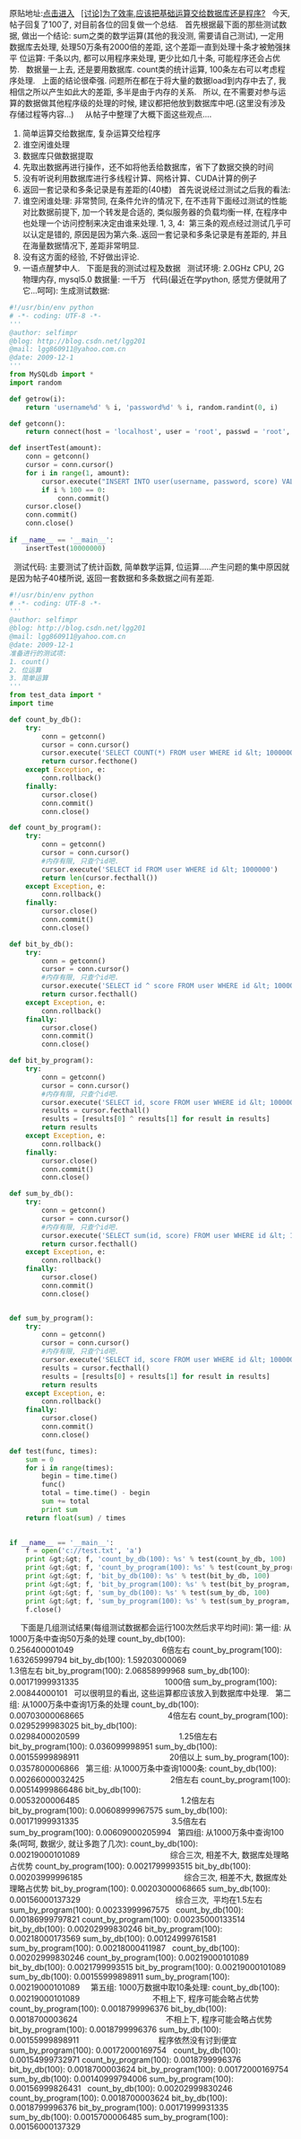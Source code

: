 原贴地址:[点击进入](http://topic.csdn.net/u/20091129/19/de9a1ed7-2693-4803-a926-ed0b3943b770.html)
 
[[讨论]为了效率,应该把基础运算交给数据库还是程序?](http://topic.csdn.net/u/20091129/19/de9a1ed7-2693-4803-a926-ed0b3943b770.html)
 
今天, 帖子回复了100了, 对目前各位的回复做一个总结.
 
首先根据最下面的那些测试数据, 做出一个结论:
sum之类的数学运算(其他的我没测, 需要请自己测试), 一定用数据库去处理, 处理50万条有2000倍的差距, 这个差距一直到处理十条才被勉强抹平
位运算: 千条以内, 都可以用程序来处理, 更少比如几十条, 可能程序还会占优势.   数据量一上去, 还是要用数据库.
count类的统计运算, 100条左右可以考虑程序处理.
 
上面的结论很牵强. 问题所在都在于将大量的数据load到内存中去了, 我相信之所以产生如此大的差距, 多半是由于内存的关系.   所以, 在不需要对参与运算的数据做其他程序级的处理的时候, 建议都把他放到数据库中吧.(这里没有涉及存储过程等内容...)
 
 
从帖子中整理了大概下面这些观点....
1. 简单运算交给数据库, 复杂运算交给程序
2. 谁空闲谁处理
3. 数据库只做数据提取
4. 先取出数据再进行操作，还不如将他丢给数据库，省下了数据交换的时间
5. 没有听说利用数据库进行多线程计算、网格计算、CUDA计算的例子
6. 返回一套记录和多条记录是有差距的(40楼)
 
首先说说经过测试之后我的看法:
2. 谁空闲谁处理:
非常赞同, 在条件允许的情况下, 在不违背下面经过测试的性能对比数据前提下, 加一个转发是合适的, 类似服务器的负载均衡一样, 在程序中也处理一个访问控制来决定由谁来处理.
1, 3, 4:  第三条的观点经过测试几乎可以认定是错的, 原因是因为第六条..返回一套记录和多条记录是有差距的, 并且在海量数据情况下, 差距非常明显.
5. 没有这方面的经验, 不好做出评论.
6. 一语点醒梦中人.
 
下面是我的测试过程及数据
 
测试环境: 2.0GHz CPU, 2G物理内存, mysql5.0
数据量: 一千万
 
代码(最近在学python, 感觉方便就用了它...呵呵):
生成测试数据:

```python
#!/usr/bin/env python
# -*- coding: UTF-8 -*-
'''
@author: selfimpr
@blog: http://blog.csdn.net/lgg201
@mail: lgg860911@yahoo.com.cn
@date: 2009-12-1
'''
from MySQLdb import *
import random

def getrow(i):
    return 'username%d' % i, 'password%d' % i, random.randint(0, i)

def getconn():
    return connect(host = 'localhost', user = 'root', passwd = 'root', db = 'test')

def insertTest(amount):
    conn = getconn()
    cursor = conn.cursor()
    for i in range(1, amount):
        cursor.execute("INSERT INTO user(username, password, score) VALUES('%s', '%s', %d)" % getrow(i))
        if i % 100 == 0:
            conn.commit()
    cursor.close()
    conn.commit()
    conn.close()
    
if __name__ == '__main__':
    insertTest(10000000)

```

 
测试代码:
主要测试了统计函数, 简单数学运算, 位运算.....产生问题的集中原因就是因为帖子40楼所说, 返回一套数据和多条数据之间有差距.

```python
#!/usr/bin/env python
# -*- coding: UTF-8 -*-
'''
@author: selfimpr
@blog: http://blog.csdn.net/lgg201
@mail: lgg860911@yahoo.com.cn
@date: 2009-12-1
准备进行的测试项:
1. count()
2. 位运算
3. 简单运算
'''
from test_data import *
import time

def count_by_db():
    try:
        conn = getconn()
        cursor = conn.cursor()
        cursor.execute('SELECT COUNT(*) FROM user WHERE id &lt; 1000000')
        return cursor.fecthone()
    except Exception, e:
        conn.rollback()
    finally:
        cursor.close()
        conn.commit()
        conn.close()

def count_by_program():
    try:
        conn = getconn()
        cursor = conn.cursor()
        #内存有限, 只查个id吧.
        cursor.execute('SELECT id FROM user WHERE id &lt; 1000000')
        return len(cursor.fecthall())
    except Exception, e:
        conn.rollback()
    finally:
        cursor.close()
        conn.commit()
        conn.close()

def bit_by_db():
    try:
        conn = getconn()
        cursor = conn.cursor()
        #内存有限, 只查个id吧.
        cursor.execute('SELECT id ^ score FROM user WHERE id &lt; 1000000')
        return cursor.fecthall()
    except Exception, e:
        conn.rollback()
    finally:
        cursor.close()
        conn.commit()
        conn.close()

def bit_by_program():
    try:
        conn = getconn()
        cursor = conn.cursor()
        #内存有限, 只查个id吧.
        cursor.execute('SELECT id, score FROM user WHERE id &lt; 1000000')
        results = cursor.fecthall()
        results = [results[0] ^ results[1] for result in results]
        return results
    except Exception, e:
        conn.rollback()
    finally:
        cursor.close()
        conn.commit()
        conn.close()

def sum_by_db():
    try:
        conn = getconn()
        cursor = conn.cursor()
        #内存有限, 只查个id吧.
        cursor.execute('SELECT sum(id, score) FROM user WHERE id &lt; 1000000')
        return cursor.fecthall()
    except Exception, e:
        conn.rollback()
    finally:
        cursor.close()
        conn.commit()
        conn.close()


def sum_by_program():
    try:
        conn = getconn()
        cursor = conn.cursor()
        #内存有限, 只查个id吧.
        cursor.execute('SELECT id, score FROM user WHERE id &lt; 1000000')
        results = cursor.fecthall()
        results = [results[0] + results[1] for result in results]
        return results
    except Exception, e:
        conn.rollback()
    finally:
        cursor.close()
        conn.commit()
        conn.close()

def test(func, times):
    sum = 0
    for i in range(times):
        begin = time.time()
        func()
        total = time.time() - begin
        sum += total
        print sum
    return float(sum) / times
        

if __name__ == '__main__':
    f = open('c://test.txt', 'a')
    print &gt;&gt; f, 'count_by_db(100): %s' % test(count_by_db, 100)
    print &gt;&gt; f, 'count_by_program(100): %s' % test(count_by_program, 100)
    print &gt;&gt; f, 'bit_by_db(100): %s' % test(bit_by_db, 100)
    print &gt;&gt; f, 'bit_by_program(100): %s' % test(bit_by_program, 100)
    print &gt;&gt; f, 'sum_by_db(100): %s' % test(sum_by_db, 100)
    print &gt;&gt; f, 'sum_by_program(100): %s' % test(sum_by_program, 100)
    f.close()
```
  
 
下面是几组测试结果(每组测试数据都会运行100次然后求平均时间):
第一组: 从1000万条中查询50万条的处理
count_by_db(100): 0.256400001049                                        6倍左右
count_by_program(100): 1.63265999794
bit_by_db(100): 1.59203000069                                               1.3倍左右
bit_by_program(100): 2.06858999968
sum_by_db(100): 0.00171999931335                                       1000倍
sum_by_program(100): 2.00844000101
 
可以很明显的看出, 这些运算都应该放入到数据库中处理.
 
第二组: 从1000万条中查询1万条的处理
count_by_db(100): 0.00703000068665                                      4倍左右
count_by_program(100): 0.0295299983025
bit_by_db(100): 0.0298400020599                                             1.25倍左右                             
bit_by_program(100): 0.036099998951
sum_by_db(100): 0.00155999898911                                         20倍以上
sum_by_program(100): 0.0357800006866
 
第三组: 从1000万条中查询1000条:
count_by_db(100): 0.00266000032425                                       2倍左右
count_by_program(100): 0.00514999866486
bit_by_db(100): 0.0053200006485                                              1.2倍左右
bit_by_program(100): 0.00608999967575
sum_by_db(100): 0.00171999931335                                          3.5倍左右
sum_by_program(100): 0.00609000205994
 
第四组: 从1000万条中查询100条(呵呵, 数据少, 就让多跑了几次):
count_by_db(100): 0.00219000101089                                         综合三次, 相差不大, 数据库处理略占优势
count_by_program(100): 0.0021799993515
bit_by_db(100): 0.00203999996185                                              综合三次, 相差不大, 数据库处理略占优势
bit_by_program(100): 0.00203000068665
sum_by_db(100): 0.00156000137329                                           综合三次,  平均在1.5左右
sum_by_program(100): 0.00233999967575
 
count_by_db(100): 0.00186999797821
count_by_program(100): 0.00235000133514
bit_by_db(100): 0.00202999830246
bit_by_program(100): 0.00218000173569
sum_by_db(100): 0.00124999761581
sum_by_program(100): 0.00218000411987
 
count_by_db(100): 0.00202999830246
count_by_program(100): 0.00219000101089
bit_by_db(100): 0.0021799993515
bit_by_program(100): 0.00219000101089
sum_by_db(100): 0.00155999898911
sum_by_program(100): 0.00219000101089
 
 
第五组: 1000万数据中取10条处理:
count_by_db(100): 0.00219000101089                                 不相上下, 程序可能会略占优势
count_by_program(100): 0.0018799996376
bit_by_db(100): 0.0018700003624                                        不相上下, 程序可能会略占优势
bit_by_program(100): 0.0018799996376
sum_by_db(100): 0.00155999898911                                    程序依然没有讨到便宜
sum_by_program(100): 0.00172000169754
 
count_by_db(100): 0.00154999732971
count_by_program(100): 0.0018799996376
bit_by_db(100): 0.0018700003624
bit_by_program(100): 0.00172000169754
sum_by_db(100): 0.00140999794006
sum_by_program(100): 0.00156999826431
 
count_by_db(100): 0.00202999830246
count_by_program(100): 0.0018700003624
bit_by_db(100): 0.0018799996376
bit_by_program(100): 0.00171999931335
sum_by_db(100): 0.0015700006485
sum_by_program(100): 0.00156000137329
 
 
 
